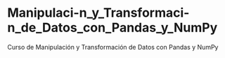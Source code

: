 # Manipulaci-n_y_Transformaci-n_de_Datos_con_Pandas_y_NumPy
Curso de Manipulación y Transformación de Datos con Pandas y NumPy
